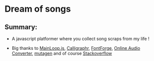 # Dream of songs

## Summary:
* A javascript platformer where you collect song scraps from my life !

* Big thanks to [MainLoop.js](https://github.com/IceCreamYou/MainLoop.js), [Calligraphr](https://www.calligraphr.com/en/), [FontForge](https://fontforge.github.io/en-US/), [Online Audio Converter](https://online-audio-converter.com/), [mutagen](https://mutagen.readthedocs.io) and of course [Stackoverflow](https://stackoverflow.com)